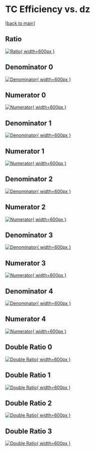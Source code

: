 # TC Efficiency vs. dz

[[back to main](./)]



## Ratio

[![Ratio](../mtv/var/TC_vtr_11_1_eff_dz.png){ width=600px }](../mtv/var/TC_vtr_11_1_eff_dz.pdf)

## Denominator 0

[![Denominator](../mtv/den/TC_vtr_11_1_eff_dz_den0.png){ width=600px }](../mtv/den/TC_vtr_11_1_eff_dz_den0.pdf)

## Numerator 0

[![Numerator](../mtv/num/TC_vtr_11_1_eff_dz_num0.png){ width=600px }](../mtv/num/TC_vtr_11_1_eff_dz_num0.pdf)

## Denominator 1

[![Denominator](../mtv/den/TC_vtr_11_1_eff_dz_den1.png){ width=600px }](../mtv/den/TC_vtr_11_1_eff_dz_den1.pdf)

## Numerator 1

[![Numerator](../mtv/num/TC_vtr_11_1_eff_dz_num1.png){ width=600px }](../mtv/num/TC_vtr_11_1_eff_dz_num1.pdf)

## Denominator 2

[![Denominator](../mtv/den/TC_vtr_11_1_eff_dz_den2.png){ width=600px }](../mtv/den/TC_vtr_11_1_eff_dz_den2.pdf)

## Numerator 2

[![Numerator](../mtv/num/TC_vtr_11_1_eff_dz_num2.png){ width=600px }](../mtv/num/TC_vtr_11_1_eff_dz_num2.pdf)

## Denominator 3

[![Denominator](../mtv/den/TC_vtr_11_1_eff_dz_den3.png){ width=600px }](../mtv/den/TC_vtr_11_1_eff_dz_den3.pdf)

## Numerator 3

[![Numerator](../mtv/num/TC_vtr_11_1_eff_dz_num3.png){ width=600px }](../mtv/num/TC_vtr_11_1_eff_dz_num3.pdf)

## Denominator 4

[![Denominator](../mtv/den/TC_vtr_11_1_eff_dz_den4.png){ width=600px }](../mtv/den/TC_vtr_11_1_eff_dz_den4.pdf)

## Numerator 4

[![Numerator](../mtv/num/TC_vtr_11_1_eff_dz_num4.png){ width=600px }](../mtv/num/TC_vtr_11_1_eff_dz_num4.pdf)

## Double Ratio 0

[![Double Ratio](../mtv/ratio/TC_vtr_11_1_eff_dz_ratio0.png){ width=600px }](../mtv/ratio/TC_vtr_11_1_eff_dz_ratio0.pdf)

## Double Ratio 1

[![Double Ratio](../mtv/ratio/TC_vtr_11_1_eff_dz_ratio1.png){ width=600px }](../mtv/ratio/TC_vtr_11_1_eff_dz_ratio1.pdf)

## Double Ratio 2

[![Double Ratio](../mtv/ratio/TC_vtr_11_1_eff_dz_ratio2.png){ width=600px }](../mtv/ratio/TC_vtr_11_1_eff_dz_ratio2.pdf)

## Double Ratio 3

[![Double Ratio](../mtv/ratio/TC_vtr_11_1_eff_dz_ratio3.png){ width=600px }](../mtv/ratio/TC_vtr_11_1_eff_dz_ratio3.pdf)

